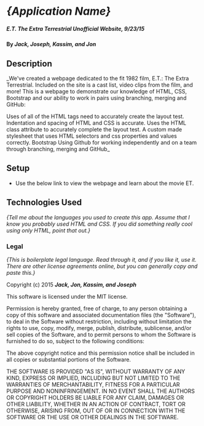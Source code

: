 # _{Application Name}_

##### _E.T. The Extra Terrestrial Unofficial Website, 9/23/15_

#### By _**Jack, Joseph, Kassim, and Jon**_

## Description

_We've created a webpage dedicated to the fit 1982 film, E.T.: The Extra Terrestrial. Included on the site is a cast list, video clips from the film, and more! This is a webpage to demonstrate our knowledge of HTML, CSS, Bootstrap and our ability to work in pairs using branching, merging and GitHub:

Uses of all of the HTML tags need to accurately create the layout test.
Indentation and spacing of HTML and CSS is accurate.
Uses the HTML class attribute to accurately complete the layout test.
A custom made stylesheet that uses HTML selectors and css properties and values correctly.
Bootstrap
Using Github for working independently and on a team through branching, merging and GitHub_

## Setup

* Use the below link to view the webpage and learn about the movie ET.


## Technologies Used

_{Tell me about the languages you used to create this app. Assume that I know you probably used HTML and CSS. If you did something really cool using only HTML, point that out.}_

### Legal

*{This is boilerplate legal language. Read through it, and if you like it, use it. There are other license agreements online, but you can generally copy and paste this.}*

Copyright (c) 2015 **_Jack, Jon, Kassim, and Joseph_**

This software is licensed under the MIT license.

Permission is hereby granted, free of charge, to any person obtaining a copy
of this software and associated documentation files (the "Software"), to deal
in the Software without restriction, including without limitation the rights
to use, copy, modify, merge, publish, distribute, sublicense, and/or sell
copies of the Software, and to permit persons to whom the Software is
furnished to do so, subject to the following conditions:

The above copyright notice and this permission notice shall be included in
all copies or substantial portions of the Software.

THE SOFTWARE IS PROVIDED "AS IS", WITHOUT WARRANTY OF ANY KIND, EXPRESS OR
IMPLIED, INCLUDING BUT NOT LIMITED TO THE WARRANTIES OF MERCHANTABILITY,
FITNESS FOR A PARTICULAR PURPOSE AND NONINFRINGEMENT. IN NO EVENT SHALL THE
AUTHORS OR COPYRIGHT HOLDERS BE LIABLE FOR ANY CLAIM, DAMAGES OR OTHER
LIABILITY, WHETHER IN AN ACTION OF CONTRACT, TORT OR OTHERWISE, ARISING FROM,
OUT OF OR IN CONNECTION WITH THE SOFTWARE OR THE USE OR OTHER DEALINGS IN
THE SOFTWARE.